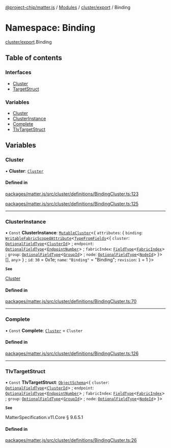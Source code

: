 [@project-chip/matter.js](../README.md) / [Modules](../modules.md) / [cluster/export](cluster_export.md) / Binding

# Namespace: Binding

[cluster/export](cluster_export.md).Binding

## Table of contents

### Interfaces

- [Cluster](../interfaces/cluster_export.Binding.Cluster.md)
- [TargetStruct](../interfaces/cluster_export.Binding.TargetStruct.md)

### Variables

- [Cluster](cluster_export.Binding.md#cluster)
- [ClusterInstance](cluster_export.Binding.md#clusterinstance)
- [Complete](cluster_export.Binding.md#complete)
- [TlvTargetStruct](cluster_export.Binding.md#tlvtargetstruct)

## Variables

### Cluster

• **Cluster**: [`Cluster`](../interfaces/cluster_export.Binding.Cluster.md)

#### Defined in

[packages/matter.js/src/cluster/definitions/BindingCluster.ts:123](https://github.com/project-chip/matter.js/blob/0c058ae17fdba4c0b89b8b13c309011d51782299/packages/matter.js/src/cluster/definitions/BindingCluster.ts#L123)

[packages/matter.js/src/cluster/definitions/BindingCluster.ts:125](https://github.com/project-chip/matter.js/blob/0c058ae17fdba4c0b89b8b13c309011d51782299/packages/matter.js/src/cluster/definitions/BindingCluster.ts#L125)

___

### ClusterInstance

• `Const` **ClusterInstance**: [`MutableCluster`](../interfaces/cluster_export.MutableCluster-1.md)\<\{ `attributes`: \{ `binding`: [`WritableFabricScopedAttribute`](../interfaces/cluster_export.WritableFabricScopedAttribute.md)\<[`TypeFromFields`](tlv_export.md#typefromfields)\<\{ `cluster`: [`OptionalFieldType`](../interfaces/tlv_export.OptionalFieldType.md)\<[`ClusterId`](datatype_export.md#clusterid)\> ; `endpoint`: [`OptionalFieldType`](../interfaces/tlv_export.OptionalFieldType.md)\<[`EndpointNumber`](datatype_export.md#endpointnumber)\> ; `fabricIndex`: [`FieldType`](../interfaces/tlv_export.FieldType.md)\<[`FabricIndex`](datatype_export.md#fabricindex)\> ; `group`: [`OptionalFieldType`](../interfaces/tlv_export.OptionalFieldType.md)\<[`GroupId`](datatype_export.md#groupid)\> ; `node`: [`OptionalFieldType`](../interfaces/tlv_export.OptionalFieldType.md)\<[`NodeId`](datatype_export.md#nodeid)\>  }\>[], `any`\>  } ; `id`: ``30`` = 0x1e; `name`: ``"Binding"`` = "Binding"; `revision`: ``1`` = 1 }\>

**`See`**

[Cluster](cluster_export.Binding.md#cluster)

#### Defined in

[packages/matter.js/src/cluster/definitions/BindingCluster.ts:70](https://github.com/project-chip/matter.js/blob/0c058ae17fdba4c0b89b8b13c309011d51782299/packages/matter.js/src/cluster/definitions/BindingCluster.ts#L70)

___

### Complete

• `Const` **Complete**: [`Cluster`](../interfaces/cluster_export.Binding.Cluster.md) = `Cluster`

#### Defined in

[packages/matter.js/src/cluster/definitions/BindingCluster.ts:126](https://github.com/project-chip/matter.js/blob/0c058ae17fdba4c0b89b8b13c309011d51782299/packages/matter.js/src/cluster/definitions/BindingCluster.ts#L126)

___

### TlvTargetStruct

• `Const` **TlvTargetStruct**: [`ObjectSchema`](../classes/tlv_export.ObjectSchema.md)\<\{ `cluster`: [`OptionalFieldType`](../interfaces/tlv_export.OptionalFieldType.md)\<[`ClusterId`](datatype_export.md#clusterid)\> ; `endpoint`: [`OptionalFieldType`](../interfaces/tlv_export.OptionalFieldType.md)\<[`EndpointNumber`](datatype_export.md#endpointnumber)\> ; `fabricIndex`: [`FieldType`](../interfaces/tlv_export.FieldType.md)\<[`FabricIndex`](datatype_export.md#fabricindex)\> ; `group`: [`OptionalFieldType`](../interfaces/tlv_export.OptionalFieldType.md)\<[`GroupId`](datatype_export.md#groupid)\> ; `node`: [`OptionalFieldType`](../interfaces/tlv_export.OptionalFieldType.md)\<[`NodeId`](datatype_export.md#nodeid)\>  }\>

**`See`**

MatterSpecification.v11.Core § 9.6.5.1

#### Defined in

[packages/matter.js/src/cluster/definitions/BindingCluster.ts:26](https://github.com/project-chip/matter.js/blob/0c058ae17fdba4c0b89b8b13c309011d51782299/packages/matter.js/src/cluster/definitions/BindingCluster.ts#L26)
